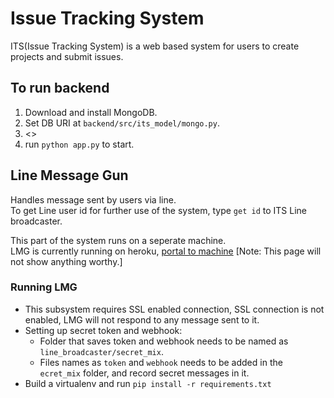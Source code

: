 # Issue Tracking System
ITS(Issue Tracking System) is a web based system for users to create projects and submit issues.

## To run backend
1. Download and install MongoDB.
2. Set DB URI at `backend/src/its_model/mongo.py`.
3. <>
4. run `python app.py` to start.

## Line Message Gun
Handles message sent by users via line. \
To get Line user id for further use of the system, type `get id` to ITS Line broadcaster.

This part of the system runs on a seperate machine. \
LMG is currently running on heroku, [portal to machine](https://line-issue-broadcaster.herokuapp.com/) [Note: This page will not show anything worthy.]

### Running LMG
* This subsystem requires SSL enabled connection, SSL connection is not enabled, LMG will not respond to any message sent to it.
* Setting up secret token and webhook:
    * Folder that saves token and webhook needs to be named as `line_broadcaster/secret_mix`.
    * Files names as `token` and `webhook` needs to be added in the `ecret_mix` folder, and record secret messages in it.
* Build a virtualenv and run `pip install -r requirements.txt`
